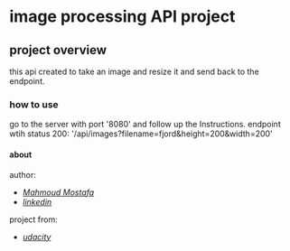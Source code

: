 # image processing API project
## project overview
this api created to take an image and resize it and send back to the endpoint.
### how to use
go to the server with port '8080' and follow up the Instructions.
endpoint wtih status 200:
'/api/images?filename=fjord&height=200&width=200'
#### about
author: 
- *[Mahmoud Mostafa](https://github.com/Tamulus47)*
- *[linkedin](https://www.linkedin.com/in/mahmoud-mostafa-09321a226/)*

project from:
- *[udacity](https://www.udacity.com)* 
